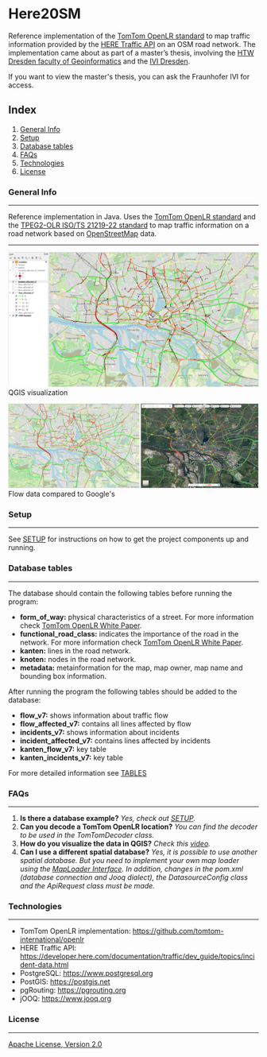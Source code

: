 # Here20SM

Reference implementation of the [TomTom OpenLR standard](https://www.openlr-association.com/method.html) to map traffic information provided by the [HERE Traffic API](https://developer.here.com/documentation/traffic/dev_guide/topics/what-is.html) on an OSM road network. The implementation came about as part of a master’s thesis, involving the [HTW Dresden faculty of Geoinformatics](https://www.htw-dresden.de/hochschule/fakultaeten/geoinformation) and the [IVI Dresden](https://www.ivi.fraunhofer.de). 

If you want to view the master's thesis, you can ask the Fraunhofer IVI for access.

## Index
1. [General Info](#general-info)
2. [Setup](#setup)
3. [Database tables](#database-tables)
4. [FAQs](#faqs)
5. [Technologies](#technologies)
6. [License](#license)

### General Info
***
Reference implementation in Java. Uses the [TomTom OpenLR standard](https://www.openlr-association.com/method.html) and the [TPEG2-OLR ISO/TS 21219-22 standard](https://www.iso.org/standard/63122.html) to map traffic information on a road network based on [OpenStreetMap](https://www.openstreetmap.org/#map=6/51.330/10.453) data. 

***
![qgisVisualization](src/main/resources/Screenshots/HamburgIncidentsAndFlowHere_20220818_1415.PNG)
QGIS visualization

![FlowHereVsGoogle](src/main/resources/Screenshots/HamburgFlowHereVsGoogle_20220818_1415.png)
Flow data compared to Google's


### Setup
***
See [SETUP](SETUP.md) for instructions on how to get the project components up and running.

### Database tables 
***
The database should contain the following tables before running the program: 
+ **form_of_way:** physical characteristics of a street. For more information check [TomTom OpenLR White Paper](https://www.openlr-association.com/fileadmin/user_upload/openlr-whitepaper_v1.5.pdf).
+ **functional_road_class:** indicates the importance of the road in the network. For more information check [TomTom OpenLR White Paper](https://www.openlr-association.com/fileadmin/user_upload/openlr-whitepaper_v1.5.pdf).
+ **kanten:** lines in the road network. 
+ **knoten:** nodes in the road network. 
+ **metadata:** metainformation for the map, map owner, map name and bounding box information.


After running the program the following tables should be added to the database:
+ **flow_v7:** shows information about traffic flow
+ **flow_affected_v7:** contains all lines affected by flow
+ **incidents_v7:** shows information about incidents 
+ **incident_affected_v7:** contains lines affected by incidents
+ **kanten_flow_v7:** key table
+ **kanten_incidents_v7:** key table

For more detailed information see [TABLES](TABLES.md)

### FAQs
***
1. **Is there a database example?**
_Yes, check out [SETUP](SETUP.md)._
2. **Can you decode a TomTom OpenLR location?**
_You can find the decoder to be used in the TomTomDecoder class._ 
3. **How do you visualize the data in QGIS?**
_Check this [video](https://www.youtube.com/watch?v=17AZQ2-5Rrk)._
4. **Can I use a different spatial database?** _Yes, it is possible to use another spatial database. But you need to implement your own map loader using the [MapLoader Interface](src/main/java/Loader/MapLoader.java). In addition, changes in the pom.xml (database connection and Jooq dialect), the DatasourceConfig class and the ApiRequest class must be made._ 

### Technologies
***
* TomTom OpenLR implementation: <https://github.com/tomtom-international/openlr>
* HERE Traffic API: <https://developer.here.com/documentation/traffic/dev_guide/topics/incident-data.html>
* PostgreSQL: <https://www.postgresql.org>
* PostGIS: <https://postgis.net>
* pgRouting: <https://pgrouting.org>
* jOOQ: <https://www.jooq.org>


### License
***
[Apache License, Version 2.0](http://www.apache.org/licenses/LICENSE-2.0.html)
